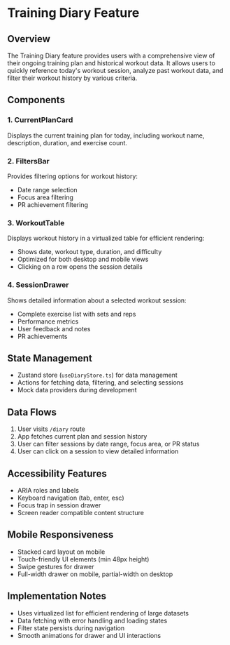 # Training Diary Feature

## Overview
The Training Diary feature provides users with a comprehensive view of their ongoing training plan and historical workout data. It allows users to quickly reference today's workout session, analyze past workout data, and filter their workout history by various criteria.

## Components

### 1. CurrentPlanCard
Displays the current training plan for today, including workout name, description, duration, and exercise count.

### 2. FiltersBar
Provides filtering options for workout history:
- Date range selection
- Focus area filtering
- PR achievement filtering

### 3. WorkoutTable
Displays workout history in a virtualized table for efficient rendering:
- Shows date, workout type, duration, and difficulty
- Optimized for both desktop and mobile views
- Clicking on a row opens the session details

### 4. SessionDrawer
Shows detailed information about a selected workout session:
- Complete exercise list with sets and reps
- Performance metrics
- User feedback and notes
- PR achievements

## State Management
- Zustand store (`useDiaryStore.ts`) for data management
- Actions for fetching data, filtering, and selecting sessions
- Mock data providers during development

## Data Flows
1. User visits `/diary` route
2. App fetches current plan and session history
3. User can filter sessions by date range, focus area, or PR status
4. User can click on a session to view detailed information

## Accessibility Features
- ARIA roles and labels
- Keyboard navigation (tab, enter, esc)
- Focus trap in session drawer
- Screen reader compatible content structure

## Mobile Responsiveness
- Stacked card layout on mobile
- Touch-friendly UI elements (min 48px height)
- Swipe gestures for drawer
- Full-width drawer on mobile, partial-width on desktop

## Implementation Notes
- Uses virtualized list for efficient rendering of large datasets
- Data fetching with error handling and loading states
- Filter state persists during navigation
- Smooth animations for drawer and UI interactions
